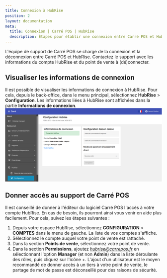 ```yaml
---
title: Connexion à HubRise
position: 2
layout: documentation
meta:
  title: Connexion | Carré POS | HubRise
  description: Étapes pour établir une connexion entre Carré POS et HubRise. Connectez votre caisse et synchronisez vos données avec d'autres applications.
---
```


L'équipe de support de Carré POS se charge de la connexion et la déconnexion entre Carré POS et HubRise. Contactez le support avec les informations du compte HubRise et du point de vente à (dé)connecter.

## Visualiser les informations de connexion

Il est possible de visualiser les informations de connexion à HubRise. Pour cela, depuis le back-office, dans le menu principal, sélectionnez **HubRise** > **Configuration**. Les informations liées à HubRise sont affichées dans la partie **Informations de connexion**.
   ![Connexion à HubRise - Informations de connexion](../images/006-fr-carre-pos-informations-connexion.png)

## Donner accès au support de Carré POS

Il est conseillé de donner à l'éditeur du logiciel Carré POS l'accès à votre compte HubRise. En cas de besoin, ils pourront ainsi vous venir en aide plus facilement. Pour cela, suivez les étapes suivantes :

1. Depuis votre espace HubRise, sélectionnez **CONFIGURATION** > **COMPTES** dans le menu de gauche. La liste de vos comptes s'affiche.
1. Sélectionnez le compte auquel votre point de vente est rattaché.
1. Dans la section **Points de vente**, sélectionnez votre point de vente.
1. Dans la section **Permissions**, ajoutez *hubrise@carrepos.fr* en sélectionnant l'option **Manager** (et non **Admin**) dans la liste déroulante des rôles, puis cliquez sur l'icône *+*. L'ajout d'un utilisateur est le moyen recommandé de donner accès à un tiers à votre point de vente, le partage de mot de passe est déconseillé pour des raisons de sécurité.